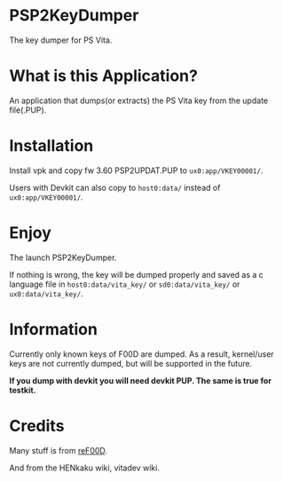 # PSP2KeyDumper

The key dumper for PS Vita.

# What is this Application?

An application that dumps(or extracts) the PS Vita key from the update file(.PUP).

# Installation

Install vpk and copy fw 3.60 PSP2UPDAT.PUP to `ux0:app/VKEY00001/`.

Users with Devkit can also copy to `host0:data/` instead of `ux0:app/VKEY00001/`.

# Enjoy

The launch PSP2KeyDumper.

If nothing is wrong, the key will be dumped properly and saved as a c language file in `host0:data/vita_key/` or `sd0:data/vita_key/` or `ux0:data/vita_key/`.

# Information

Currently only known keys of F00D are dumped.
As a result, kernel/user keys are not currently dumped, but will be supported in the future.

**If you dump with devkit you will need devkit PUP. The same is true for testkit.**

# Credits

Many stuff is from [reF00D](<https://github.com/dots-tb/reF00D>).

And from the HENkaku wiki, vitadev wiki.
